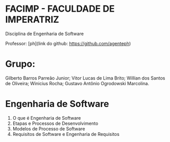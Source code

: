 # FACIMP - FACULDADE DE IMPERATRIZ

Disciplina de Engenharia de Software

Professor: 
[ph](link do github: https://github.com/agenteph)

# Grupo: 
Gilberto Barros Parreão Junior;
Vitor Lucas de Lima Brito;
Willian dos Santos de Oliveira;
Winicius Rocha;
Gustavo Antônio Ogrodowski Marcolina.
       

# Engenharia de Software

1. O que é Engenharia de Software
2. Etapas e Processos de Desenvolvimento
3. Modelos de Processo de Software
4. Requisitos de Software e Engenharia de Requisitos
